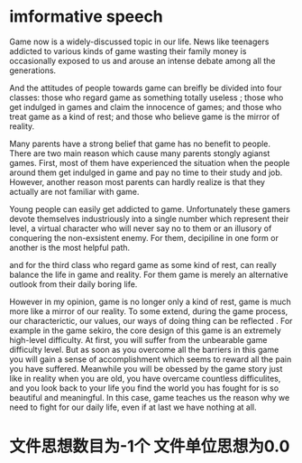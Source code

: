 # imformative speech

Game now is a widely-discussed topic in our life. News like teenagers addicted to various kinds of game wasting their family money is occasionally exposed to us and arouse an intense debate among all the generations.

And the attitudes of people towards game can breifly be divided into four classes: those who regard game as something totally useless ; those who get indulged in games and claim the innocence of games;  and those who treat game as a kind of rest; and those who believe game is the mirror of reality.

Many parents have a strong belief that game has no benefit to people. There are two main reason which cause many parents stongly agianst games. First, most of them have experienced the situation when the people around them get indulged in game and pay no time to their study and job. However, another reason most parents can hardly realize is that they actually are not familiar with game.

Young people can  easily get addicted to game. Unfortunately these gamers devote themselves industriously into a single number which represent their level, a virtual character who will never say no to them or an illusory of conquering the non-exsistent enemy.  For them, decipiline in one form or another is the most helpful path.

and for the third class who regard game as some kind of rest, can really balance the life in game and reality. For them game is merely an alternative outlook from their daily boring life. 

However in my opinion, game is no longer only a kind of rest, game is much more like a mirror of our reality. To some extend, during the game process, our characterictic, our values, our ways of doing thing can be reflected . For example in the game sekiro, the core design of this game is an extremely high-level difficulty. At first, you will suffer from the unbearable game difficulty level. But as soon as you overcome all the barriers in this game you will gain a sense of accomplishment which seems to reward all the pain you have suffered. Meanwhile you will be obessed by the game story just like in reality when you are old, you have overcame countless difficulites, and you look back to your life you find the world you has fought for is so beautiful and meaningful.  In this case, game teaches us the reason why we need to fight for our daily life, even if at last we have nothing at all.

# 文件思想数目为-1个 文件单位思想为0.0

